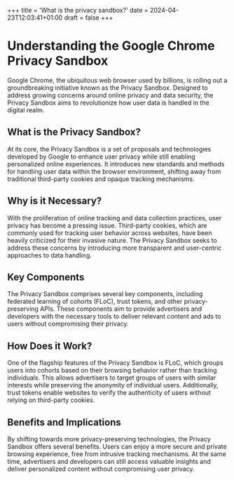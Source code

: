 +++
title = 'What is the privacy sandbox?'
date = 2024-04-23T12:03:41+01:00
draft = false
+++

# Understanding the Google Chrome Privacy Sandbox

Google Chrome, the ubiquitous web browser used by billions, is rolling out a groundbreaking initiative known as the Privacy Sandbox. Designed to address growing concerns around online privacy and data security, the Privacy Sandbox aims to revolutionize how user data is handled in the digital realm.

## What is the Privacy Sandbox?

At its core, the Privacy Sandbox is a set of proposals and technologies developed by Google to enhance user privacy while still enabling personalized online experiences. It introduces new standards and methods for handling user data within the browser environment, shifting away from traditional third-party cookies and opaque tracking mechanisms.

## Why is it Necessary?

With the proliferation of online tracking and data collection practices, user privacy has become a pressing issue. Third-party cookies, which are commonly used for tracking user behavior across websites, have been heavily criticized for their invasive nature. The Privacy Sandbox seeks to address these concerns by introducing more transparent and user-centric approaches to data handling.

## Key Components

The Privacy Sandbox comprises several key components, including federated learning of cohorts (FLoC), trust tokens, and other privacy-preserving APIs. These components aim to provide advertisers and developers with the necessary tools to deliver relevant content and ads to users without compromising their privacy.

## How Does it Work?

One of the flagship features of the Privacy Sandbox is FLoC, which groups users into cohorts based on their browsing behavior rather than tracking individuals. This allows advertisers to target groups of users with similar interests while preserving the anonymity of individual users. Additionally, trust tokens enable websites to verify the authenticity of users without relying on third-party cookies.

## Benefits and Implications

By shifting towards more privacy-preserving technologies, the Privacy Sandbox offers several benefits. Users can enjoy a more secure and private browsing experience, free from intrusive tracking mechanisms. At the same time, advertisers and developers can still access valuable insights and deliver personalized content without compromising user privacy.
